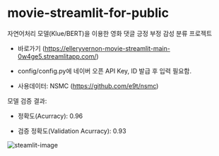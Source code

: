 # movie-streamlit-for-public<br>
자연어처리 모델(Klue/BERT)을 이용한 영화 댓글 긍정 부정 감성 분류 프로젝트
- 바로가기 (https://elleryvernon-movie-streamlit-main-0w4ge5.streamlitapp.com/)<br>



- config/config.py에 네이버 오픈 API Key, ID 발급 후 입력 필요함.

- 사용데이터: NSMC (https://github.com/e9t/nsmc)

모델 검증 결과:<br>
- 정확도(Acurracy): 0.96<br>

- 검증 정확도(Validation Acurracy): 0.93<br>

![steamlit-image](https://user-images.githubusercontent.com/83461987/180717741-18baffb8-5895-4719-891b-3c022ef5f387.png)
